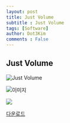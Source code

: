```yaml
---
layout: post
title: Just Volume
subtitle : Just Volume
tags: [Software]
author: Dot3Kim
comments : False
---
```



## Just Volume

![Just Volume](https://drive.google.com/file/d/1vUl6eaIl57mROxGiQ48k5Sd9u3vcPILQ/view?usp=sharing)

![이미지](https://drive.google.com/file/d/1vUl6eaIl57mROxGiQ48k5Sd9u3vcPILQ/view?usp=sharing)

<img src="https://drive.google.com/file/d/1vUl6eaIl57mROxGiQ48k5Sd9u3vcPILQ/view?usp=sharing">


[다운로드](https://drive.google.com/file/d/1uXHeci5GyGHovfwWYKFYcnRE3s2H2D-4/view?usp=sharing)
